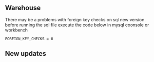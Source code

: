## Warehouse


There may be a problems with foreign key checks on sql new version.
before running the sql file execute the code below in mysql coonsole or workbench

    FOREIGN_KEY_CHECKS = 0


## New updates
